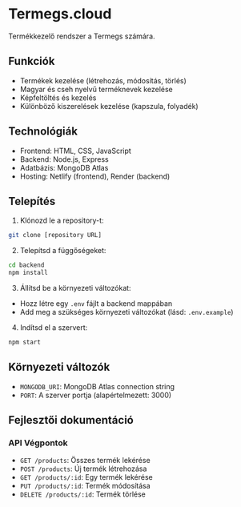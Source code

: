 # Termegs.cloud

Termékkezelő rendszer a Termegs számára.

## Funkciók

- Termékek kezelése (létrehozás, módosítás, törlés)
- Magyar és cseh nyelvű terméknevek kezelése
- Képfeltöltés és kezelés
- Különböző kiszerelések kezelése (kapszula, folyadék)

## Technológiák

- Frontend: HTML, CSS, JavaScript
- Backend: Node.js, Express
- Adatbázis: MongoDB Atlas
- Hosting: Netlify (frontend), Render (backend)

## Telepítés

1. Klónozd le a repository-t:
```bash
git clone [repository URL]
```

2. Telepítsd a függőségeket:
```bash
cd backend
npm install
```

3. Állítsd be a környezeti változókat:
- Hozz létre egy `.env` fájlt a backend mappában
- Add meg a szükséges környezeti változókat (lásd: `.env.example`)

4. Indítsd el a szervert:
```bash
npm start
```

## Környezeti változók

- `MONGODB_URI`: MongoDB Atlas connection string
- `PORT`: A szerver portja (alapértelmezett: 3000)

## Fejlesztői dokumentáció

### API Végpontok

- `GET /products`: Összes termék lekérése
- `POST /products`: Új termék létrehozása
- `GET /products/:id`: Egy termék lekérése
- `PUT /products/:id`: Termék módosítása
- `DELETE /products/:id`: Termék törlése 